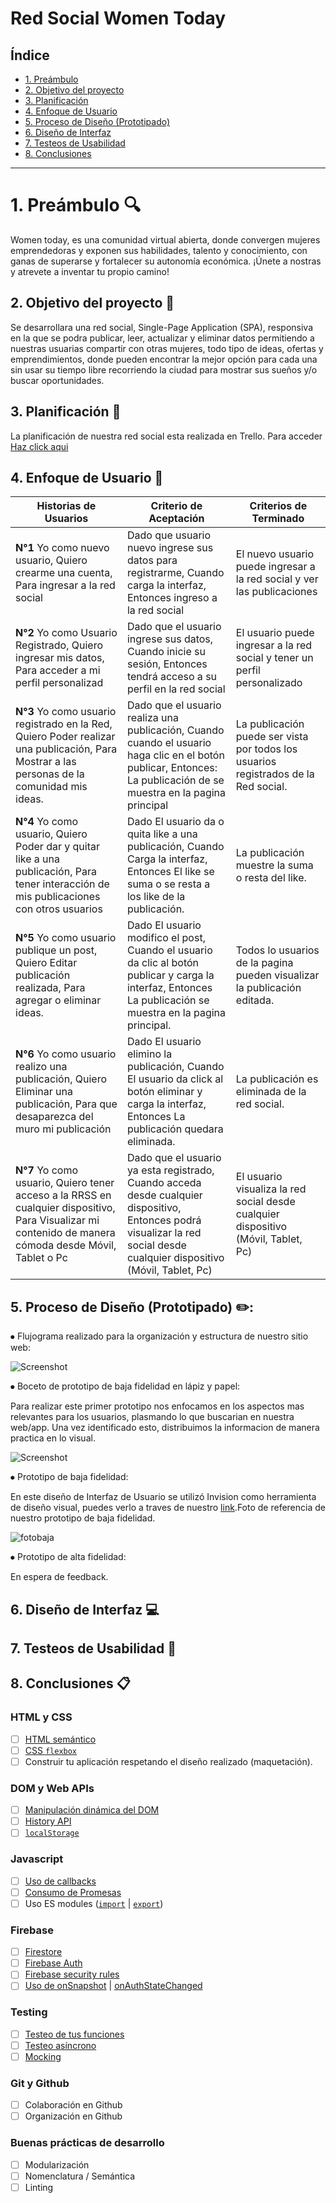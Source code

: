 # Red Social Women Today

## Índice

* [1. Preámbulo](#1-preámbulo)
* [2. Objetivo del proyecto](#2-objetivo-del-proyecto)
* [3. Planificación](#3-planificación)
* [4. Enfoque de Usuario](#4-enfoque-de-usuario)
* [5. Proceso de Diseño (Prototipado)](#4-proceso-de-diseño )
* [6. Diseño de Interfaz](#6-diseño-de-interfaz)
* [7. Testeos de Usabilidad](#7-testeos-de-usabilidad)
* [8. Conclusiones](#7-conclusiones)

***
# 1. Preámbulo :mag:

Women today, es una comunidad virtual abierta, donde convergen mujeres emprendedoras y exponen sus habilidades, talento y conocimiento, con ganas de superarse y fortalecer su autonomía económica. ¡Únete a nostras y atrevete a inventar tu propio camino! 

## 2. Objetivo del proyecto :pencil:

Se desarrollara una red social, Single-Page Application (SPA), responsiva en la que se podra publicar, leer, actualizar y eliminar datos permitiendo a nuestras usuarias compartir con otras mujeres, todo tipo de ideas, ofertas y emprendimientos, donde pueden encontrar la mejor opción para cada una sin usar su tiempo libre recorriendo la ciudad para mostrar sus sueños y/o buscar oportunidades. 

## 3. Planificación :pencil:

La planificación de nuestra red social esta realizada en Trello.
Para acceder [Haz click aqui](https://trello.com/b/1YBjbr5a/red-social)

## 4. Enfoque de Usuario :busts_in_silhouette:

| Historias de Usuarios                                                                                                                                   | Criterio de Aceptación                                                                                                                                                     | Criterios de Terminado                                                              |
|---------------------------------------------------------------------------------------------------------------------------------------------------------|----------------------------------------------------------------------------------------------------------------------------------------------------------------------------|-------------------------------------------------------------------------------------|
| **N°1** Yo como nuevo usuario, Quiero crearme una cuenta, Para ingresar a la red social                                                                 | Dado que usuario nuevo ingrese sus datos para registrarme, Cuando carga la interfaz, Entonces ingreso a la red social                                                      | El nuevo usuario puede ingresar a la red social y ver las publicaciones             |
| **N°2** Yo como Usuario Registrado, Quiero ingresar mis datos, Para acceder a mi perfil personalizad                                                    | Dado que el usuario ingrese sus datos, Cuando inicie su sesión, Entonces tendrá acceso a su perfil en la red social                                                        | El usuario puede ingresar a la red social y tener un perfil personalizado           |
| **N°3** Yo como usuario registrado en la Red, Quiero Poder realizar una publicación, Para Mostrar a las personas de la comunidad mis ideas.             | Dado que el usuario realiza una publicación, Cuando cuando el usuario haga clic en el botón publicar, Entonces: La publicación de se muestra en la pagina principal        | La publicación puede ser vista por todos los usuarios registrados de la Red social. |
| **N°4** Yo como usuario, Quiero Poder dar y quitar like a una publicación, Para tener interacción de mis publicaciones con otros usuarios               | Dado El usuario da o quita like a una publicación, Cuando Carga la interfaz, Entonces El like se suma o se resta a los like de la publicación.                            | La publicación muestre la suma o resta del like.                                    |
| **N°5** Yo como usuario publique un post, Quiero Editar publicación realizada, Para agregar o eliminar ideas.                                           | Dado  El usuario modifico el post, Cuando el usuario da clic al botón publicar y carga la interfaz, Entonces La publicación se muestra en la pagina principal.             | Todos lo usuarios de la pagina pueden visualizar la publicación editada.            |
| **N°6** Yo como usuario realizo una publicación, Quiero Eliminar una publicación, Para que desaparezca del muro mi publicación                          | Dado El usuario elimino la publicación, Cuando El usuario da click al botón eliminar y carga la interfaz, Entonces La publicación quedara eliminada.                   | La publicación es eliminada  de la red social.                                      |
| **N°7** Yo como usuario, Quiero tener acceso a la RRSS en cualquier dispositivo, Para Visualizar mi contenido de manera cómoda desde Móvil, Tablet o Pc | Dado que el usuario ya esta registrado, Cuando acceda desde cualquier dispositivo, Entonces podrá visualizar la red social desde cualquier dispositivo (Móvil, Tablet, Pc) | El usuario visualiza la red social desde cualquier dispositivo (Móvil, Tablet, Pc)  |


## 5. Proceso de Diseño (Prototipado) :pencil2::

⦁	Flujograma realizado para la organización y estructura de nuestro sitio web:

![Screenshot](./img_readme/FlujoGrama.jpg)

⦁	Boceto de prototipo de baja fidelidad en lápiz y papel:

Para realizar este primer prototipo nos enfocamos en los aspectos mas relevantes para los usuarios, plasmando lo que buscarian en nuestra web/app. Una vez identificado esto, distribuimos la informacion de manera practica en lo visual.

![Screenshot](./img_readme/bajafidelidad.jpg)

⦁ Prototipo de baja fidelidad:

En este diseño de Interfaz de Usuario se utilizó Invision como herramienta de diseño visual, puedes verlo a traves de nuestro [link](https://notificaciones.invisionapp.com/overview/Red-Social-ckan2705v0tw101bkvg9656vk/screens?v=i%2FW%2FrVdbu8slVKCxNbvdow%3D%3D&linkshare=urlcopied).Foto de referencia de nuestro prototipo de baja fidelidad.

![fotobaja](./img_readme/fotobaja.jpeg)
 
⦁ Prototipo de alta fidelidad:

En espera de feedback.

## 6. Diseño de Interfaz :computer:

## 7. Testeos de Usabilidad :busts_in_silhouette:

## 8. Conclusiones :clipboard:

### HTML y CSS

* [ ] [HTML semántico](https://developer.mozilla.org/en-US/docs/Glossary/Semantics#Semantics_in_HTML)
* [ ] [CSS `flexbox`](https://css-tricks.com/snippets/css/a-guide-to-flexbox/)
* [ ] Construir tu aplicación respetando el diseño realizado (maquetación).

### DOM y Web APIs

* [ ] [Manipulación dinámica del DOM](https://developer.mozilla.org/es/docs/Referencia_DOM_de_Gecko/Introducci%C3%B3n)
* [ ] [History API](https://developer.mozilla.org/es/docs/DOM/Manipulando_el_historial_del_navegador)
* [ ] [`localStorage`](https://lms.laboratoria.la/cohorts/scl-2020-03-bc-core-scl013/courses/browser/03-browser-apis/03-web-storage)

### Javascript

* [ ] [Uso de callbacks](https://developer.mozilla.org/es/docs/Glossary/Callback_function)
* [ ] [Consumo de Promesas](https://scotch.io/tutorials/javascript-promises-for-dummies#toc-consuming-promises)
* [ ] Uso ES modules
([`import`](https://developer.mozilla.org/en-US/docs/Web/JavaScript/Reference/Statements/import)
| [`export`](https://developer.mozilla.org/en-US/docs/Web/JavaScript/Reference/Statements/export))

### Firebase

* [ ] [Firestore](https://firebase.google.com/docs/firestore)
* [ ] [Firebase Auth](https://firebase.google.com/docs/auth/web/start)
* [ ] [Firebase security rules](https://firebase.google.com/docs/rules)
* [ ] [Uso de onSnapshot](https://firebase.google.com/docs/firestore/query-data/listen)
| [onAuthStateChanged](https://firebase.google.com/docs/auth/web/start#set_an_authentication_state_observer_and_get_user_data)

### Testing

* [ ] [Testeo de tus funciones](https://jestjs.io/docs/es-ES/getting-started)
* [ ] [Testeo asíncrono](https://jestjs.io/docs/es-ES/asynchronous)
* [ ] [Mocking](https://jestjs.io/docs/es-ES/manual-mocks)

### Git y Github

* [ ] Colaboración en Github
* [ ] Organización en Github

### Buenas prácticas de desarrollo

* [ ] Modularización
* [ ] Nomenclatura / Semántica
* [ ] Linting